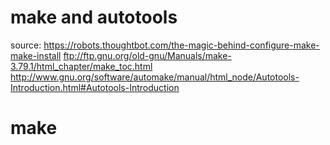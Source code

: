 make and autotools
==================

source:
    https://robots.thoughtbot.com/the-magic-behind-configure-make-make-install
    ftp://ftp.gnu.org/old-gnu/Manuals/make-3.79.1/html_chapter/make_toc.html
    http://www.gnu.org/software/automake/manual/html_node/Autotools-Introduction.html#Autotools-Introduction
# make
